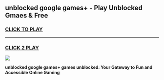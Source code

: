 
## unblocked google games+ - Play Unblocked Gmaes & Free
<h3>
<a href="https://premium.freeplayer.one?title=unblocked_google_games+&ref=20F">CLICK TO PLAY</a></h3>
<hr>

<h3>
<a href="https://premium.freeplayer.one?title=unblocked_google_games+&ref=20F">CLICK 2 PLAY</a>
  
</h3>

<a href="https://premium.freeplayer.one?title=unblocked_google_games+&ref=20F/"><img src="https://clearcache.store/games.png"></a>


**unblocked google games+ games unblocked: Your Gateway to Fun and Accessible Online Gaming**
